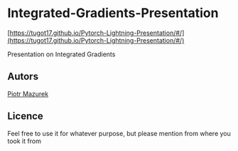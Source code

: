 # Integrated-Gradients-Presentation

[https://tugot17.github.io/Pytorch-Lightning-Presentation/#/](https://tugot17.github.io/Pytorch-Lightning-Presentation/#/)

Presentation on Integrated Gradients


## Autors
[Piotr Mazurek](https://github.com/tugot17/) 

## Licence
Feel free to use it for whatever purpose, but please mention from where you took it from
